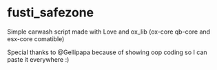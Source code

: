 # fusti_safezone
Simple carwash script made with Love and ox_lib (ox-core qb-core and esx-core comatible)

Special thanks to @Gellipapa because of showing oop coding so I can paste it everywhere :)
